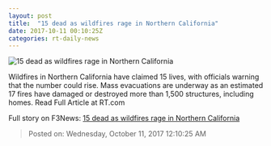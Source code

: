 ```yaml
---
layout: post
title:  "15 dead as wildfires rage in Northern California"
date: 2017-10-11 00:10:25Z
categories: rt-daily-news
---
```


![15 dead as wildfires rage in Northern California](https://cdni.rt.com/files/2017.10/article/59dd508efc7e936d3b8b4567.jpg)

Wildfires in Northern California have claimed 15 lives, with officials warning that the number could rise. Mass evacuations are underway as an estimated 17 fires have damaged or destroyed more than 1,500 structures, including homes. Read Full Article at RT.com


Full story on F3News: [15 dead as wildfires rage in Northern California](http://www.f3nws.com/n/tcfrhB)

> Posted on: Wednesday, October 11, 2017 12:10:25 AM
